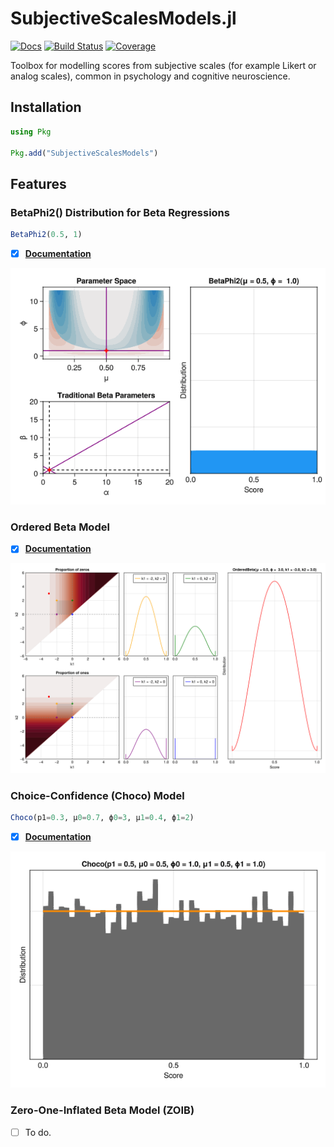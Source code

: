 # SubjectiveScalesModels.jl

[![Docs](https://img.shields.io/badge/docs-latest-blue.svg)](https://DominiqueMakowski.github.io/SubjectiveScalesModels.jl/)
[![Build Status](https://github.com/DominiqueMakowski/SubjectiveScalesModels.jl/actions/workflows/CI.yml/badge.svg?branch=main)](https://github.com/DominiqueMakowski/SubjectiveScalesModels.jl/actions/workflows/CI.yml?query=branch%3Amain)
[![Coverage](https://codecov.io/gh/DominiqueMakowski/SubjectiveScalesModels.jl/branch/main/graph/badge.svg)](https://codecov.io/gh/DominiqueMakowski/SubjectiveScalesModels.jl)


Toolbox for modelling scores from subjective scales (for example Likert or analog scales), common in psychology and cognitive neuroscience.

## Installation

```julia
using Pkg

Pkg.add("SubjectiveScalesModels")
```

## Features

### BetaPhi2() Distribution for Beta Regressions

```julia
BetaPhi2(0.5, 1)
```

- [x] [**Documentation**](https://dominiquemakowski.github.io/SubjectiveScalesModels.jl/dev/BetaPhi2/)

![](https://github.com/DominiqueMakowski/SubjectiveScalesModels.jl/blob/main/docs/img/animation_BetaPhi2.gif?raw=true)


### Ordered Beta Model

- [x] [**Documentation**](https://dominiquemakowski.github.io/SubjectiveScalesModels.jl/dev/OrderedBeta/)

![](https://github.com/DominiqueMakowski/SubjectiveScalesModels.jl/blob/main/docs/img/animation_OrderedBeta.gif?raw=true)

### Choice-Confidence (Choco) Model

```julia
Choco(p1=0.3, μ0=0.7, ϕ0=3, μ1=0.4, ϕ1=2)
```

- [x] [**Documentation**](https://dominiquemakowski.github.io/SubjectiveScalesModels.jl/dev/Choco/)

![](https://github.com/DominiqueMakowski/SubjectiveScalesModels.jl/blob/main/docs/img/animation_Choco1.gif?raw=true)



### Zero-One-Inflated Beta Model (ZOIB)

- [ ] To do.

